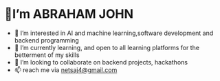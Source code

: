 # 👋I’m ABRAHAM JOHN
- 👀 I’m interested in AI and machine learning,software development and backend programming
- 🌱 I’m currently learning, and open to all learning platforms for the betterment of my skills
- 💞️ I’m looking to collaborate on backend projects, hackathons 
- 📫 reach me via netsaj4@gmail.com

<!---
Jabrahamjohn/Jabrahamjohn is a ✨ special ✨ repository because its `README.md` (this file) appears on your GitHub profile.
You can click the Preview link to take a look at your changes.
--->
